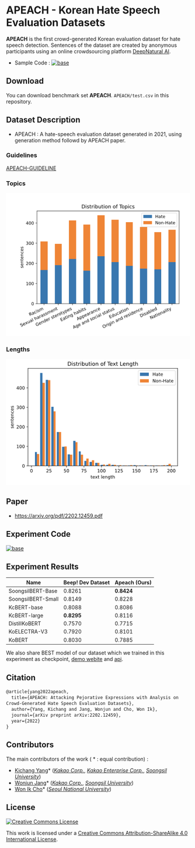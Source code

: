# APEACH - Korean Hate Speech Evaluation Datasets

**APEACH** is the first crowd-generated Korean evaluation dataset for hate speech detection. Sentences of the dataset are created by anonymous participants using an online crowdsourcing platform [DeepNatural AI](https://www.deepnatural.ai/).

* Sample Code : <a href="https://colab.research.google.com/drive/1djd0fuoMYIaf7VCHaLQIziJi4_yBJruP#scrollTo=VPR24ysr5Q7k"><img src="https://colab.research.google.com/assets/colab-badge.svg" alt="base"/></a>

## Download

You can download benchmark set **APEACH**.  `APEACH/test.csv`  in this repository.

## Dataset Description

- APEACH : A hate-speech evaluation dataset generated in 2021, using generation method followd by APEACH paper.

### Guidelines

[APEACH-GUIDELINE](https://docs.google.com/document/d/1XqJ5E-OXK3ULX9WCbc10Bj0k9vTfJqQ6E7D2QHP9DWU/edit?usp=drivesdk)

### Topics

![](resource/dist_topics.png)

### Lengths

![](resource/dist_lengths.png)

## Paper
- https://arxiv.org/pdf/2202.12459.pdf

## Experiment Code
<a href="https://colab.research.google.com/drive/1djd0fuoMYIaf7VCHaLQIziJi4_yBJruP#scrollTo=VPR24ysr5Q7k"><img src="https://colab.research.google.com/assets/colab-badge.svg" alt="base"/></a>

## Experiment Results

| Name               | Beep! Dev Dataset | Apeach (Ours) |
| ------------------ | ----------------- | ------------------ |
| SoongsilBERT-Base | 0.8261 | **0.8424** |
| SoongsilBERT-Small | 0.8149            | 0.8228 |
| KcBERT-base        | 0.8088 | 0.8086 |
| KcBERT-large       | **0.8295** | 0.8116 |
| DistillKoBERT | 0.7570 | 0.7715 |
| KoELECTRA-V3       | 0.7920 | 0.8101 |
| KoBERT             | 0.8030 | 0.7885 |

We also share BEST model of our dataset which we trained in this experiment as checkpoint, [demo webite](https://master-soongsil-bert-base-beep-deploy-jason9693.endpoint.ainize.ai) and [api](https://github.com/jason9693/SoongsilBERT-base-beep-deploy).

## Citation
```
@article{yang2022apeach,
  title={APEACH: Attacking Pejorative Expressions with Analysis on Crowd-Generated Hate Speech Evaluation Datasets},
  author={Yang, Kichang and Jang, Wonjun and Cho, Won Ik},
  journal={arXiv preprint arXiv:2202.12459},
  year={2022}
}
```

## Contributors

The main contributors of the work ( * : equal contribution) : 

- [Kichang Yang](https://github.com/jason9693)* ([*Kakao Corp.*](https://www.kakaocorp.com/), [*Kakao Enterprise Corp.*](https://www.kakaoenterprise.com/), [*Soongsil University*](https://eng.ssu.ac.kr))
- [Wonjun Jang](https://github.com/strutive07)* ([*Kakao Corp.*](https://www.kakaocorp.com/), [*Soongsil University*](https://eng.ssu.ac.kr))
- [Won Ik Cho](https://github.com/warnikchow)* ([*Seoul National University*](https://en.snu.ac.kr/index.html))

## License

<a rel="license" href="http://creativecommons.org/licenses/by-sa/4.0/"><img alt="Creative Commons License" style="border-width:0" src="https://i.creativecommons.org/l/by-sa/4.0/88x31.png" /></a><br />

This work is licensed under a [Creative Commons Attribution-ShareAlike 4.0 International License](http://creativecommons.org/licenses/by-sa/4.0/).
